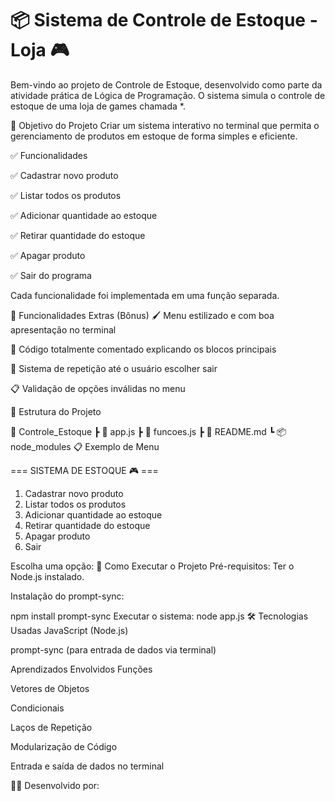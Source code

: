 # 📦 Sistema de Controle de Estoque - Loja 🎮

Bem-vindo ao projeto de Controle de Estoque, desenvolvido como parte da atividade prática de Lógica de Programação.
O sistema simula o controle de estoque de uma loja de games chamada *.

🎯 Objetivo do Projeto
Criar um sistema interativo no terminal que permita o gerenciamento de produtos em estoque de forma simples e eficiente.

✅ Funcionalidades

✅ Cadastrar novo produto

✅ Listar todos os produtos

✅ Adicionar quantidade ao estoque

✅ Retirar quantidade do estoque

✅ Apagar produto

✅ Sair do programa

Cada funcionalidade foi implementada em uma função separada.

🌟 Funcionalidades Extras (Bônus)
🖌️ Menu estilizado e com boa apresentação no terminal

📄 Código totalmente comentado explicando os blocos principais

🔁 Sistema de repetição até o usuário escolher sair

📋 Validação de opções inválidas no menu

🧱 Estrutura do Projeto

📁 Controle_Estoque
 ┣ 📄 app.js
 ┣ 📄 funcoes.js
 ┣ 📄 README.md
 ┗ 📦 node_modules
📋 Exemplo de Menu

=== SISTEMA DE ESTOQUE 🎮 ===

1. Cadastrar novo produto
2. Listar todos os produtos
3. Adicionar quantidade ao estoque
4. Retirar quantidade do estoque
5. Apagar produto
0. Sair

Escolha uma opção:
🚀 Como Executar o Projeto
Pré-requisitos:
Ter o Node.js instalado.

Instalação do prompt-sync:

npm install prompt-sync
Executar o sistema:
node app.js
🛠️ Tecnologias Usadas
JavaScript (Node.js)

prompt-sync (para entrada de dados via terminal)

Aprendizados Envolvidos
Funções

Vetores de Objetos

Condicionais

Laços de Repetição

Modularização de Código

Entrada e saída de dados no terminal

👨‍💻 Desenvolvido por:
